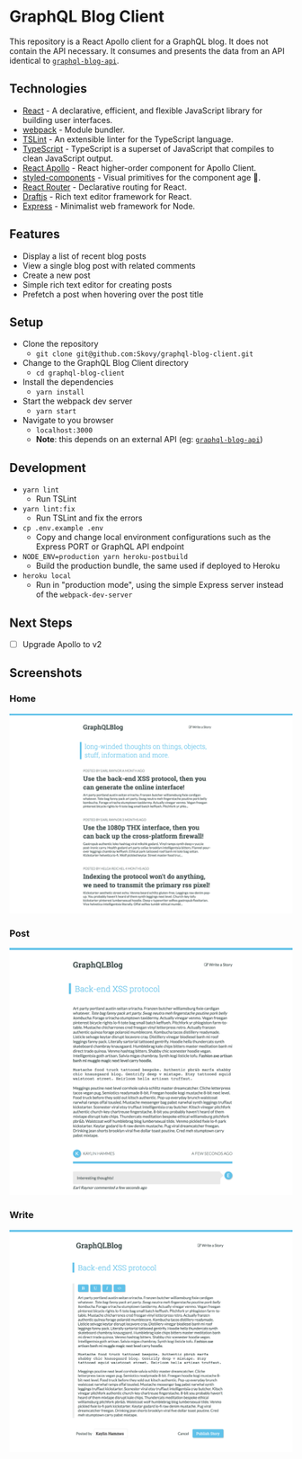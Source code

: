 # GraphQL Blog Client

This repository is a React Apollo client for a GraphQL blog. It does not contain
the API necessary. It consumes and presents the data from an API identical to
[`graphql-blog-api`](https://github.com/Skovy/graphql-blog-api).

## Technologies

- [React](https://github.com/facebook/react) - A declarative, efficient, and flexible JavaScript library for building user interfaces.
- [webpack](https://github.com/webpack/webpack) - Module bundler.
- [TSLint](https://github.com/Microsoft/TypeScript) - An extensible linter for the TypeScript language.
- [TypeScript](https://www.typescriptlang.org/) - TypeScript is a superset of JavaScript that compiles to clean JavaScript output.
- [React Apollo](https://github.com/apollographql/react-apollo) - React higher-order component for Apollo Client.
- [styled-components](https://github.com/styled-components/styled-components) - Visual primitives for the component age 💅.
- [React Router](https://github.com/ReactTraining/react-router) - Declarative routing for React.
- [Draftjs](https://draftjs.org/) - Rich text editor framework for React.
- [Express](https://expressjs.com/) - Minimalist web framework for Node.

## Features

- Display a list of recent blog posts
- View a single blog post with related comments
- Create a new post
- Simple rich text editor for creating posts
- Prefetch a post when hovering over the post title

## Setup

- Clone the repository
  - `git clone git@github.com:Skovy/graphql-blog-client.git`
- Change to the GraphQL Blog Client directory
  - `cd graphql-blog-client`
- Install the dependencies
  - `yarn install`
- Start the webpack dev server
  - `yarn start`
- Navigate to you browser
  - `localhost:3000`
  - **Note**: this depends on an external API (eg: [`graphql-blog-api`](https://github.com/Skovy/graphql-blog-api))

## Development

- `yarn lint`
  - Run TSLint
- `yarn lint:fix`
  - Run TSLint and fix the errors
- `cp .env.example .env`
  - Copy and change local environment configurations such as the Express PORT or GraphQL API endpoint
- `NODE_ENV=production yarn heroku-postbuild`
  - Build the production bundle, the same used if deployed to Heroku
- `heroku local`
  - Run in "production mode", using the simple Express server instead of the `webpack-dev-server`

## Next Steps

- [ ] Upgrade Apollo to v2

## Screenshots

### Home

![home](/docs/home.png)

### Post

![post](/docs/post.png)

### Write

![write](/docs/write.png)
